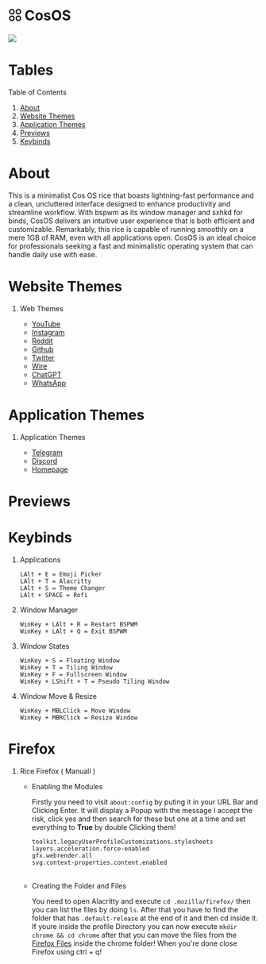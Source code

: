 # 𓃌 CosOS

<img src="https://user-images.githubusercontent.com/138330732/266787272-35a7e778-f8e3-4b3f-91d6-8400b82a8d79.png" />

<center> <h1 align="left" id="">Tables</h1> </center>
<summary>Table of Contents</summary>
  <ol>
    <li><a href="#about">About</a></li>
    <li><a href="#external">Website Themes</a></li>
    <li><a href="#internal">Application Themes</a></li>
    <li><a href="#previews">Previews</a></li>
    <li><a href="#keybinds">Keybinds</a></li>
  </ol>


<center> <h1 align="left" id="about">About</h1> </center>

<center> <p align="left" >This is a minimalist Cos OS rice that boasts lightning-fast performance and a clean, uncluttered interface designed to enhance productivity and streamline workflow. With bspwm as its window manager and sxhkd for binds, CosOS delivers an intuitive user experience that is both efficient and customizable. Remarkably, this rice is capable of running smoothly on a mere 1GB of RAM, even with all applications open. CosOS is an ideal choice for professionals seeking a fast and minimalistic operating system that can handle daily use with ease. </p></center

<center> <h1 align="left" id="external">Website Themes</h1> </center>

1. Web Themes

   - [YouTube](https://github.com/0romos/CosOS-dotfiles/blob/main/Web%20Themes/youtube.css)
   - [Instagram](https://github.com/0romos/CosOS-dotfiles/blob/main/Web%20Themes/instagram.css)
   - [Reddit](https://github.com/0romos/CosOS-dotfiles/blob/main/Web%20Themes/reddit.css)
   - [Github](https://github.com/0romos/CosOS-dotfiles/blob/main/Web%20Themes/github.css)
   - [Twitter](https://github.com/0romos/CosOS-dotfiles/blob/main/Web%20Themes/twitter.css)
   - [Wire](https://github.com/0romos/CosOS-dotfiles/blob/main/Web%20Themes/wire.css)
   - [ChatGPT](https://github.com/0romos/CosOS-dotfiles/blob/main/Web%20Themes/chatgpt.css)
   - [WhatsApp](https://github.com/0romos/CosOS-dotfiles/blob/main/Web%20Themes/whatsapp.css)


<center> <h1 align="left" id="internal">Application Themes</h1> </center>

1. Application Themes
   
   - [Telegram](https://t.me/addtheme/zIueslkI5K6Qn3J0)
   - [Discord](https://github.com/0romos/CosOS-dotfiles/blob/main/App%20Themes/discord.css)
   - [Homepage](https://github.com/0romos/CosOS-dotfiles/blob/main/App%20Themes/homepage.css)


<center> <h1 align="left" id="previews">Previews</h1> </center>


<center> <h1 align="left" id="keybinds">Keybinds</h1> </center>

1. Applications

   ```
   LAlt + E = Emoji Picker
   LAlt + T = Alacritty
   LAlt + S = Theme Changer
   LAlt + SPACE = Rofi
   ```
   
2. Window Manager

   ```
   WinKey + LAlt + R = Restart BSPWM
   WinKey + LAlt + Q = Exit BSPWM
   ```

3. Window States

   ```
   WinKey + S = Floating Window
   WinKey + T = Tiling Window
   WinKey + F = Fullscreen Window
   WinKey + LShift + T = Pseudo Tiling Window
   ```
   
4. Window Move & Resize

   ```
   WinKey + MBLClick = Move Window
   WinKey + MBRClick = Resize Window
   ```


<center> <h1 align="left" id="firefox">Firefox</h1> </center>

1. Rice Firefox ( Manuall )
  
    * Enabling the Modules
   
      Firstly you need to visit `about:config` by puting it in your URL Bar and Clicking Enter. It will display a Popup with the message I accept the risk, click yes and then search for these but one at a time and set everything to **True** by double Clicking them!
      
      `toolkit.legacyUserProfileCustomizations.stylesheets` <br />
      `layers.acceleration.force-enabled` <br />
      `gfx.webrender.all` <br />
      `svg.context-properties.content.enabled` <br />
       <br />
      
    * Creating the Folder and Files
    
      You need to open Alacritty and execute `cd .mozilla/firefox/` then you can list the files by doing `ls`.
      After that you have to find the folder that has `.default-release` at the end of it and then cd inside it.
      If youre inside the profile Directory you can now execute `mkdir chrome && cd chrome` after that you can move the files from the [Firefox Files](https://github.com/0romos/Deprowave/tree/main/Firefox) inside the chrome folder! When you're done close Firefox using ctrl + q!<br />
   


